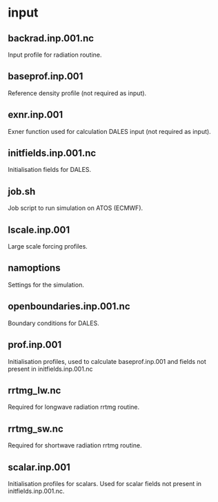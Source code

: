 # input

## backrad.inp.001.nc
Input profile for radiation routine.

## baseprof.inp.001
Reference density profile (not required as input).

## exnr.inp.001
Exner function used for calculation DALES input (not required as input).

## initfields.inp.001.nc
Initialisation fields for DALES.

## job.sh
Job script to run simulation on ATOS (ECMWF).

## lscale.inp.001
Large scale forcing profiles.

## namoptions
Settings for the simulation.

## openboundaries.inp.001.nc
Boundary conditions for DALES.

## prof.inp.001
Initialisation profiles, used to calculate baseprof.inp.001 and fields not present in initfields.inp.001.nc

## rrtmg_lw.nc
Required for longwave radiation rrtmg routine.

## rrtmg_sw.nc
Required for shortwave radiation rrtmg routine.

## scalar.inp.001
Initialisation profiles for scalars. Used for scalar fields not present in initfields.inp.001.nc.
